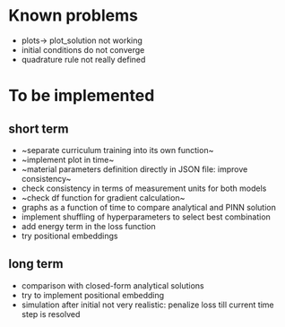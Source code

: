 # Known problems
- plots-> plot_solution not working
- initial conditions do not converge
- quadrature rule not really defined
# To be implemented
## short term
- ~separate curriculum training into its own function~
- ~implement plot in time~
- ~material parameters definition directly in JSON file: improve consistency~
- check consistency in terms of measurement units for both models
- ~check df function for gradient calculation~
- graphs as a function of time to compare analytical and PINN solution
- implement shuffling of hyperparameters to select best combination
- add energy term in the loss function
- try positional embeddings
## long term
- comparison with closed-form analytical solutions
- try to implement positional embedding
- simulation after initial not very realistic: penalize loss till current time step is resolved
